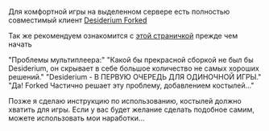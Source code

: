 Для комфортной игры на выделенном сервере есть полностью совместимый клиент [Desiderium Forked](https://github.com/krupta/Desiderium-Forked-)


Так же рекомендуем ознакомится с [этой страничкой](https://github.com/Saudade-Studio-RU/Desiderium-Dedicated-Server/wiki) прежде чем начать




"Проблемы мультиплеера:"
				"Какой бы прекрасной сборкой не был бы Desiderium, он скрывает в себе большое количество не самых хороших решений."
				"Desiderium - В ПЕРВУЮ ОЧЕРЕДЬ ДЛЯ ОДИНОЧНОЙ ИГРЫ."
				"Да! Forked Частично решает эту проблему, добавлением костылей..."
    


  Позже я сделаю инструкцию по использованию, костылей должно хватить для игры.
Если у вас будет желание сделать подобное самим, можете использовать мои наработки...
